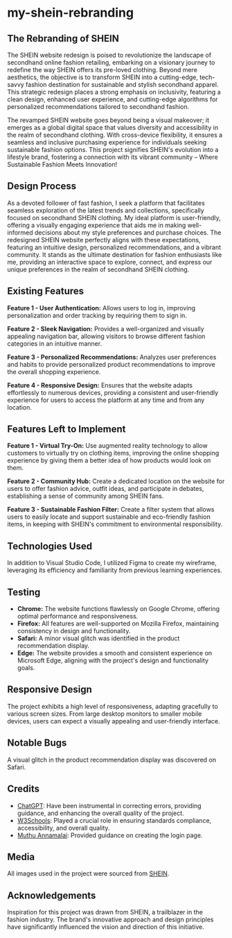 # my-shein-rebranding

## The Rebranding of SHEIN

The SHEIN website redesign is poised to revolutionize the landscape of secondhand online fashion retailing, embarking on a visionary journey to redefine the way SHEIN offers its pre-loved clothing. Beyond mere aesthetics, the objective is to transform SHEIN into a cutting-edge, tech-savvy fashion destination for sustainable and stylish secondhand apparel. This strategic redesign places a strong emphasis on inclusivity, featuring a clean design, enhanced user experience, and cutting-edge algorithms for personalized recommendations tailored to secondhand fashion.

The revamped SHEIN website goes beyond being a visual makeover; it emerges as a global digital space that values diversity and accessibility in the realm of secondhand clothing. With cross-device flexibility, it ensures a seamless and inclusive purchasing experience for individuals seeking sustainable fashion options. This project signifies SHEIN's evolution into a lifestyle brand, fostering a connection with its vibrant community – Where Sustainable Fashion Meets Innovation!

## Design Process

As a devoted follower of fast fashion, I seek a platform that facilitates seamless exploration of the latest trends and collections, specifically focused on secondhand SHEIN clothing. My ideal platform is user-friendly, offering a visually engaging experience that aids me in making well-informed decisions about my style preferences and purchase choices. The redesigned SHEIN website perfectly aligns with these expectations, featuring an intuitive design, personalized recommendations, and a vibrant community. It stands as the ultimate destination for fashion enthusiasts like me, providing an interactive space to explore, connect, and express our unique preferences in the realm of secondhand SHEIN clothing.

## Existing Features

**Feature 1 - User Authentication:** Allows users to log in, improving personalization and order tracking by requiring them to sign in.

**Feature 2 - Sleek Navigation:** Provides a well-organized and visually appealing navigation bar, allowing visitors to browse different fashion categories in an intuitive manner.

**Feature 3 - Personalized Recommendations:** Analyzes user preferences and habits to provide personalized product recommendations to improve the overall shopping experience.

**Feature 4 - Responsive Design:** Ensures that the website adapts effortlessly to numerous devices, providing a consistent and user-friendly experience for users to access the platform at any time and from any location.

## Features Left to Implement

**Feature 1 - Virtual Try-On:** Use augmented reality technology to allow customers to virtually try on clothing items, improving the online shopping experience by giving them a better idea of how products would look on them.

**Feature 2 - Community Hub:** Create a dedicated location on the website for users to offer fashion advice, outfit ideas, and participate in debates, establishing a sense of community among SHEIN fans.

**Feature 3 - Sustainable Fashion Filter:** Create a filter system that allows users to easily locate and support sustainable and eco-friendly fashion items, in keeping with SHEIN's commitment to environmental responsibility.

## Technologies Used

In addition to Visual Studio Code, I utilized Figma to create my wireframe, leveraging its efficiency and familiarity from previous learning experiences.

## Testing

- **Chrome:** The website functions flawlessly on Google Chrome, offering optimal performance and responsiveness.
- **Firefox:** All features are well-supported on Mozilla Firefox, maintaining consistency in design and functionality.
- **Safari:** A minor visual glitch was identified in the product recommendation display.
- **Edge:** The website provides a smooth and consistent experience on Microsoft Edge, aligning with the project's design and functionality goals.

## Responsive Design

The project exhibits a high level of responsiveness, adapting gracefully to various screen sizes. From large desktop monitors to smaller mobile devices, users can expect a visually appealing and user-friendly interface.

## Notable Bugs

A visual glitch in the product recommendation display was discovered on Safari.

## Credits

- [ChatGPT](https://chat.openai.com): Have been instrumental in correcting errors, providing guidance, and enhancing the overall quality of the project.
- [W3Schools](https://www.w3schools.com): Played a crucial role in ensuring standards compliance, accessibility, and overall quality.
- [Muthu Annamalai](https://muthuannamalai.tech/how-to-create-a-login-page-with-html-and-css): Provided guidance on creating the login page.

## Media

All images used in the project were sourced from [SHEIN](https://sg.shein.com).

## Acknowledgements

Inspiration for this project was drawn from SHEIN, a trailblazer in the fashion industry. The brand's innovative approach and design principles have significantly influenced the vision and direction of this initiative.